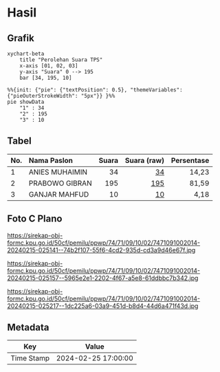 # Hasil

## Grafik

```mermaid
xychart-beta
    title "Perolehan Suara TPS"
    x-axis [01, 02, 03]
    y-axis "Suara" 0 --> 195
    bar [34, 195, 10]
```

```mermaid
%%{init: {"pie": {"textPosition": 0.5}, "themeVariables": {"pieOuterStrokeWidth": "5px"}} }%%
pie showData
    "1" : 34
    "2" : 195
    "3" : 10
```

## Tabel

| No. | Nama Paslon    | Suara | Suara (raw) | Persentase |
|:--- |:-------------- | -----:| -----------:| ----------:|
| 1   | ANIES MUHAIMIN | 34    | [34][p-1]   | 14,23      |
| 2   | PRABOWO GIBRAN | 195   | [195][p-2]  | 81,59      |
| 3   | GANJAR MAHFUD  | 10    | [10][p-3]   | 4,18       |


[p-1]: https://github.com/gigit-pemilu/pemilu-2024-74-sulawesi-tenggara/blob/main/pilpres/hitung-suara/sub/74-sulawesi-tenggara/sub/71-kota-kendari/sub/09-puuwatu/sub/1002-watulondo/sub/014-tps/sub/paslon-1.txt
[p-2]: https://github.com/gigit-pemilu/pemilu-2024-74-sulawesi-tenggara/blob/main/pilpres/hitung-suara/sub/74-sulawesi-tenggara/sub/71-kota-kendari/sub/09-puuwatu/sub/1002-watulondo/sub/014-tps/sub/paslon-2.txt
[p-3]: https://github.com/gigit-pemilu/pemilu-2024-74-sulawesi-tenggara/blob/main/pilpres/hitung-suara/sub/74-sulawesi-tenggara/sub/71-kota-kendari/sub/09-puuwatu/sub/1002-watulondo/sub/014-tps/sub/paslon-3.txt

## Foto C Plano

https://sirekap-obj-formc.kpu.go.id/50cf/pemilu/ppwp/74/71/09/10/02/7471091002014-20240215-025141--74b2f107-55f6-4cd2-935d-cd3a9d46e67f.jpg

https://sirekap-obj-formc.kpu.go.id/50cf/pemilu/ppwp/74/71/09/10/02/7471091002014-20240215-025157--5965e2e1-2202-4f67-a5e8-61ddbbc7b342.jpg

https://sirekap-obj-formc.kpu.go.id/50cf/pemilu/ppwp/74/71/09/10/02/7471091002014-20240215-025217--1dc225a6-03a9-451d-b8d4-44d6a471f43d.jpg


## Metadata

| Key        | Value               |
| ---------- | ------------------- |
| Time Stamp | 2024-02-25 17:00:00 |



